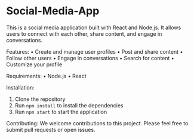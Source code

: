 # Social-Media-App

This is a social media application built with React and Node.js. It allows users to connect with each other, share content, and engage in conversations.

Features:
• Create and manage user profiles
• Post and share content
• Follow other users
• Engage in conversations
• Search for content
• Customize your profile

Requirements:
• Node.js
• React

Installation:
1. Clone the repository
2. Run `npm install` to install the dependencies
3. Run `npm start` to start the application

Contributing:
We welcome contributions to this project. Please feel free to submit pull requests or open issues.
